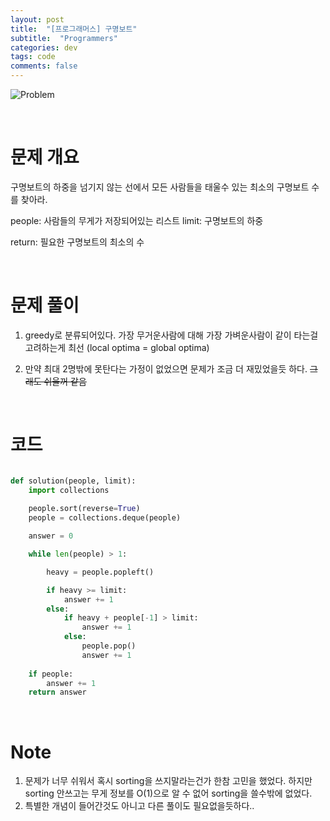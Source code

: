 ```yaml
---
layout: post
title:  "[프로그래머스] 구명보트"
subtitle:  "Programmers"
categories: dev
tags: code
comments: false
---
```


![Problem](https://swha0105.github.io/assets/code_practice/P_boat.JPG)

<br/>

# 문제 개요

구명보트의 하중을 넘기지 않는 선에서 모든 사람들을 태울수 있는 최소의 구명보트 수를 찾아라.


people: 사람들의 무게가 저장되어있는 리스트
limit: 구명보트의 하중 

return: 필요한 구명보트의 최소의 수
  
<br/>

# 문제 풀이

1. greedy로 분류되어있다. 가장 무거운사람에 대해 가장 가벼운사람이 같이 타는걸 고려하는게 최선 (local optima = global optima)

2. 만약 최대 2명밖에 못탄다는 가정이 없었으면 문제가 조금 더 재밌었을듯 하다. ~~그래도 쉬울꺼 같음~~


<br/>

# 코드 

```python 

def solution(people, limit):
    import collections
    
    people.sort(reverse=True)
    people = collections.deque(people)

    answer = 0

    while len(people) > 1:

        heavy = people.popleft()

        if heavy >= limit:
            answer += 1
        else:
            if heavy + people[-1] > limit:
                answer += 1
            else:
                people.pop()   
                answer += 1
    
    if people:
        answer += 1
    return answer
```

<br/>

# Note

1. 문제가 너무 쉬워서 혹시 sorting을 쓰지말라는건가 한참 고민을 했었다. 하지만 sorting 안쓰고는 무게 정보를 O(1)으로 알 수 없어 sorting을 쓸수밖에 없었다.
2. 특별한 개념이 들어간것도 아니고 다른 풀이도 필요없을듯하다.. 